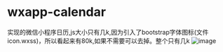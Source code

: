 # wxapp-calendar
实现的微信小程序日历,js大小只有几k,因为引入了bootstrap字体图标(文件icon.wxss)，所以看起来有80k,如果不需要可以去掉。整个只有几k
![image](https://github.com/lengyue1084/wxapp-calendar/screenshots/1.png)
